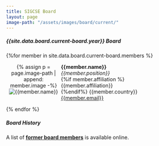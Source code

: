 ```yaml
---
title: SIGCSE Board
layout: page
image-path: "/assets/images/board/current/"
---
```


##### {{site.data.board.current-board.year}} Board
{%for member in site.data.board.current-board.members %}
<div>
	<div style="float: left; text-align: center; width: 150px;">
		{% assign p = page.image-path | append: member.image -%}
		<img class="image-left" src="{{ p | absolute_url}}" alt="{{member.name}}" />
	</div>
	<div style="float: left; width: 300px;">
		<strong>{{member.name}}</strong><br />
		<em>{{member.position}}</em><br />
		{%if member.affiliation %}{{member.affiliation}}<br />{%endif%}
		{{member.country}}<br /><a href="mailto:{{member.email}}">{{member.email}}</a>
	</div>
	<p><br style="clear: left;" /></p>
</div>
{% endfor %}

##### Board History
<p>A list of <a href="board-history/index.html"><strong>former board members</strong></a> is available online.</p>

